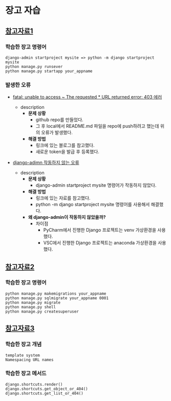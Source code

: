 # 장고 자습
## [참고자료1](https://docs.djangoproject.com/en/4.2/intro/tutorial01/)
### 학습한 장고 명령어
    django-admin startproject mysite => python -m django startproject mysite
    python manage.py runsever
    python manage.py startapp your_appname
### 발생한 오류
* [fatal: unable to access ~ The requested * URL returned error: 403 에러](https://velog.io/@jiumn/github-error-unable-to-access)
    - description
        - **문제 상황**
            - github repo를 만들었다. 
            - 그 후 local에서 README.md 파일을 repo에 push하려고 했는데 위의 오류가 발생했다.
        - **해결 방법**
            - 링크에 있는 블로그를 참고했다.
            - 새로운 token을 발급 후 등록했다.

* [django-adimn 작동하지 않는 오류](https://docs.djangoproject.com/en/4.2/faq/troubleshooting/#troubleshooting-django-admin)
    - description
        - **문제 상황**
            - django-admin startproject mysite 명령어가 작동하지 않았다.
        - **해결 방법**
            - 링크에 있는 자료를 참고했다.
            - python -m django startproject mysite 명령어를 사용해서 해결했다.
        - **왜 django-admin이 작동하지 않았을까?**    
            - 차이점
                - PyCharm에서 진행한 Django 프로젝트는 venv 가상환경을 사용했다.
                - VSC에서 진행한 Django 프로젝트는 anaconda 가상환경을 사용했다.

## [참고자료2](https://docs.djangoproject.com/en/4.2/intro/tutorial02/)
### 학습한 장고 명령어
    python manage.py makemigrations your_appname
    python manage.py sqlmigrate your_appname 0001
    python manage.py migrate
    python manage.py shell
    python manage.py createsuperuser

## [참고자료3](https://docs.djangoproject.com/en/4.2/intro/tutorial03/)
### 학습한 장고 개념
    template system
    Namespacing URL names
### 학습한 장고 메서드
    django.shortcuts.render()
    django.shortcuts.get_object_or_404()
    django.shortcuts.get_list_or_404()